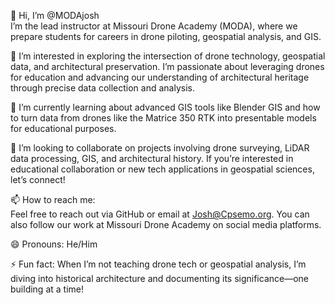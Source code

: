 
👋 Hi, I’m @MODAjosh  
I’m the lead instructor at Missouri Drone Academy (MODA), where we prepare students for careers in drone piloting, geospatial analysis, and GIS.  

👀 I’m interested in exploring the intersection of drone technology, geospatial data, and architectural preservation. I’m passionate about leveraging drones for education and advancing our understanding of architectural heritage through precise data collection and analysis.  

🌱 I’m currently learning about advanced GIS tools like Blender GIS and how to turn data from drones like the Matrice 350 RTK into presentable models for educational purposes.  

💞️ I’m looking to collaborate on projects involving drone surveying, LiDAR data processing, GIS, and architectural history. If you’re interested in educational collaboration or new tech applications in geospatial sciences, let’s connect!  

📫 How to reach me:  
Feel free to reach out via GitHub or email at Josh@Cpsemo.org. You can also follow our work at Missouri Drone Academy on social media platforms.  

😄 Pronouns: He/Him  

⚡ Fun fact: When I’m not teaching drone tech or geospatial analysis, I’m diving into historical architecture and documenting its significance—one building at a time!  
